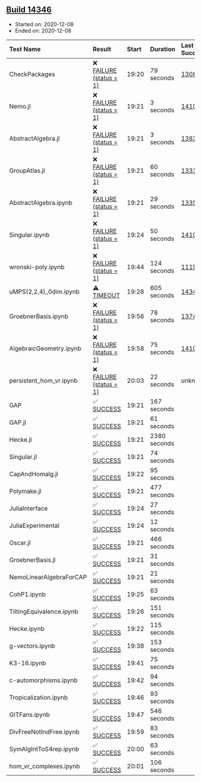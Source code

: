 ## [Build 14346](https://oscarci.mathematik.uni-kl.de/job/oscar/14346/)

* Started on: 2020-12-08
* Ended on: 2020-12-08

| Test Name    | Result | Start | Duration | Last Success | First Failure |
|:-------------|:-------|:------|:---------|:-------------|:--------------|
| CheckPackages | ❌ [FAILURE (status = 1)](https://oscarci.mathematik.uni-kl.de/job/oscar/14346/artifact/logs/build-14346/CheckPackages.log) | 19:20 | 79 seconds | [13085](https://oscarci.mathematik.uni-kl.de/job/oscar/13085/) | [13086](https://oscarci.mathematik.uni-kl.de/job/oscar/13086/) |
| Nemo.jl | ❌ [FAILURE (status = 1)](https://oscarci.mathematik.uni-kl.de/job/oscar/14346/artifact/logs/build-14346/Nemo.jl.log) | 19:21 | 3 seconds | [14101](https://oscarci.mathematik.uni-kl.de/job/oscar/14101/) | [14102](https://oscarci.mathematik.uni-kl.de/job/oscar/14102/) |
| AbstractAlgebra.jl | ❌ [FAILURE (status = 1)](https://oscarci.mathematik.uni-kl.de/job/oscar/14346/artifact/logs/build-14346/AbstractAlgebra.jl.log) | 19:21 | 3 seconds | [13837](https://oscarci.mathematik.uni-kl.de/job/oscar/13837/) | [13838](https://oscarci.mathematik.uni-kl.de/job/oscar/13838/) |
| GroupAtlas.jl | ❌ [FAILURE (status = 1)](https://oscarci.mathematik.uni-kl.de/job/oscar/14346/artifact/logs/build-14346/GroupAtlas.jl.log) | 19:21 | 60 seconds | [13311](https://oscarci.mathematik.uni-kl.de/job/oscar/13311/) | [13312](https://oscarci.mathematik.uni-kl.de/job/oscar/13312/) |
| AbstractAlgebra.ipynb | ❌ [FAILURE (status = 1)](https://oscarci.mathematik.uni-kl.de/job/oscar/14346/artifact/logs/build-14346/AbstractAlgebra.ipynb.log) | 19:21 | 29 seconds | [13355](https://oscarci.mathematik.uni-kl.de/job/oscar/13355/) | [13356](https://oscarci.mathematik.uni-kl.de/job/oscar/13356/) |
| Singular.ipynb | ❌ [FAILURE (status = 1)](https://oscarci.mathematik.uni-kl.de/job/oscar/14346/artifact/logs/build-14346/Singular.ipynb.log) | 19:24 | 50 seconds | [14101](https://oscarci.mathematik.uni-kl.de/job/oscar/14101/) | [14102](https://oscarci.mathematik.uni-kl.de/job/oscar/14102/) |
| wronski-poly.ipynb | ❌ [FAILURE (status = 1)](https://oscarci.mathematik.uni-kl.de/job/oscar/14346/artifact/logs/build-14346/wronski-poly.ipynb.log) | 19:44 | 124 seconds | [11192](https://oscarci.mathematik.uni-kl.de/job/oscar/11192/) | [11193](https://oscarci.mathematik.uni-kl.de/job/oscar/11193/) |
| uMPS(2,2,4)_0dim.ipynb | ⚠ [TIMEOUT](https://oscarci.mathematik.uni-kl.de/job/oscar/14346/artifact/logs/build-14346/uMPS-2-2-4-_0dim.ipynb.log) | 19:28 | 605 seconds | [14345](https://oscarci.mathematik.uni-kl.de/job/oscar/14345/) | [14346](https://oscarci.mathematik.uni-kl.de/job/oscar/14346/) |
| GroebnerBasis.ipynb | ❌ [FAILURE (status = 1)](https://oscarci.mathematik.uni-kl.de/job/oscar/14346/artifact/logs/build-14346/GroebnerBasis.ipynb.log) | 19:56 | 78 seconds | [13748](https://oscarci.mathematik.uni-kl.de/job/oscar/13748/) | [13749](https://oscarci.mathematik.uni-kl.de/job/oscar/13749/) |
| AlgebraicGeometry.ipynb | ❌ [FAILURE (status = 1)](https://oscarci.mathematik.uni-kl.de/job/oscar/14346/artifact/logs/build-14346/AlgebraicGeometry.ipynb.log) | 19:58 | 75 seconds | [14101](https://oscarci.mathematik.uni-kl.de/job/oscar/14101/) | [14102](https://oscarci.mathematik.uni-kl.de/job/oscar/14102/) |
| persistent_hom_vr.ipynb | ❌ [FAILURE (status = 1)](https://oscarci.mathematik.uni-kl.de/job/oscar/14346/artifact/logs/build-14346/persistent_hom_vr.ipynb.log) | 20:03 | 22 seconds | unknown | unknown |
| GAP | ✅ [SUCCESS](https://oscarci.mathematik.uni-kl.de/job/oscar/14346/artifact/logs/build-14346/GAP.log) | 19:21 | 167 seconds |  |  |
| GAP.jl | ✅ [SUCCESS](https://oscarci.mathematik.uni-kl.de/job/oscar/14346/artifact/logs/build-14346/GAP.jl.log) | 19:21 | 61 seconds |  |  |
| Hecke.jl | ✅ [SUCCESS](https://oscarci.mathematik.uni-kl.de/job/oscar/14346/artifact/logs/build-14346/Hecke.jl.log) | 19:21 | 2380 seconds |  |  |
| Singular.jl | ✅ [SUCCESS](https://oscarci.mathematik.uni-kl.de/job/oscar/14346/artifact/logs/build-14346/Singular.jl.log) | 19:21 | 74 seconds |  |  |
| CapAndHomalg.jl | ✅ [SUCCESS](https://oscarci.mathematik.uni-kl.de/job/oscar/14346/artifact/logs/build-14346/CapAndHomalg.jl.log) | 19:22 | 95 seconds |  |  |
| Polymake.jl | ✅ [SUCCESS](https://oscarci.mathematik.uni-kl.de/job/oscar/14346/artifact/logs/build-14346/Polymake.jl.log) | 19:21 | 477 seconds |  |  |
| JuliaInterface | ✅ [SUCCESS](https://oscarci.mathematik.uni-kl.de/job/oscar/14346/artifact/logs/build-14346/JuliaInterface.log) | 19:24 | 27 seconds |  |  |
| JuliaExperimental | ✅ [SUCCESS](https://oscarci.mathematik.uni-kl.de/job/oscar/14346/artifact/logs/build-14346/JuliaExperimental.log) | 19:24 | 12 seconds |  |  |
| Oscar.jl | ✅ [SUCCESS](https://oscarci.mathematik.uni-kl.de/job/oscar/14346/artifact/logs/build-14346/Oscar.jl.log) | 19:21 | 466 seconds |  |  |
| GroebnerBasis.jl | ✅ [SUCCESS](https://oscarci.mathematik.uni-kl.de/job/oscar/14346/artifact/logs/build-14346/GroebnerBasis.jl.log) | 19:21 | 31 seconds |  |  |
| NemoLinearAlgebraForCAP | ✅ [SUCCESS](https://oscarci.mathematik.uni-kl.de/job/oscar/14346/artifact/logs/build-14346/NemoLinearAlgebraForCAP.log) | 19:21 | 21 seconds |  |  |
| CohP1.ipynb | ✅ [SUCCESS](https://oscarci.mathematik.uni-kl.de/job/oscar/14346/artifact/logs/build-14346/CohP1.ipynb.log) | 19:25 | 63 seconds |  |  |
| TiltingEquivalence.ipynb | ✅ [SUCCESS](https://oscarci.mathematik.uni-kl.de/job/oscar/14346/artifact/logs/build-14346/TiltingEquivalence.ipynb.log) | 19:26 | 151 seconds |  |  |
| Hecke.ipynb | ✅ [SUCCESS](https://oscarci.mathematik.uni-kl.de/job/oscar/14346/artifact/logs/build-14346/Hecke.ipynb.log) | 19:22 | 115 seconds |  |  |
| g-vectors.ipynb | ✅ [SUCCESS](https://oscarci.mathematik.uni-kl.de/job/oscar/14346/artifact/logs/build-14346/g-vectors.ipynb.log) | 19:38 | 153 seconds |  |  |
| K3-16.ipynb | ✅ [SUCCESS](https://oscarci.mathematik.uni-kl.de/job/oscar/14346/artifact/logs/build-14346/K3-16.ipynb.log) | 19:41 | 75 seconds |  |  |
| c-automorphisms.ipynb | ✅ [SUCCESS](https://oscarci.mathematik.uni-kl.de/job/oscar/14346/artifact/logs/build-14346/c-automorphisms.ipynb.log) | 19:42 | 94 seconds |  |  |
| Tropicalization.ipynb | ✅ [SUCCESS](https://oscarci.mathematik.uni-kl.de/job/oscar/14346/artifact/logs/build-14346/Tropicalization.ipynb.log) | 19:46 | 93 seconds |  |  |
| GITFans.ipynb | ✅ [SUCCESS](https://oscarci.mathematik.uni-kl.de/job/oscar/14346/artifact/logs/build-14346/GITFans.ipynb.log) | 19:47 | 546 seconds |  |  |
| DivFreeNotIndFree.ipynb | ✅ [SUCCESS](https://oscarci.mathematik.uni-kl.de/job/oscar/14346/artifact/logs/build-14346/DivFreeNotIndFree.ipynb.log) | 19:59 | 83 seconds |  |  |
| SymAlgIntToS4rep.ipynb | ✅ [SUCCESS](https://oscarci.mathematik.uni-kl.de/job/oscar/14346/artifact/logs/build-14346/SymAlgIntToS4rep.ipynb.log) | 20:00 | 63 seconds |  |  |
| hom_vr_complexes.ipynb | ✅ [SUCCESS](https://oscarci.mathematik.uni-kl.de/job/oscar/14346/artifact/logs/build-14346/hom_vr_complexes.ipynb.log) | 20:01 | 106 seconds |  |  |
